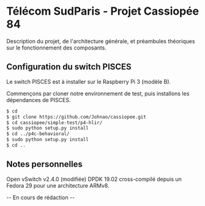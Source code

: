 # Télécom SudParis - Projet Cassiopée 84
Description du projet, de l'architecture générale, et préambules théoriques sur le fonctionnement des composants.

## Configuration du switch PISCES
Le switch PISCES est à installer sur le Raspberry Pi 3 (modèle B).

Commençons par cloner notre environnement de test, puis installons les dépendances de PISCES.

```bash
$ cd
$ git clone https://github.com/Johnao/cassiopee.git
$ cd cassiopee/simple-test/p4-hlir/
$ sudo python setup.py install
$ cd ../p4c-behavioral/
$ sudo python setup.py install
$ cd ..
```

## Notes personnelles

Open vSwitch v2.4.0 (modifiée)
DPDK 19.02 cross-compilé depuis un Fedora 29 pour une architecture ARMv8.


-- En cours de rédaction --


